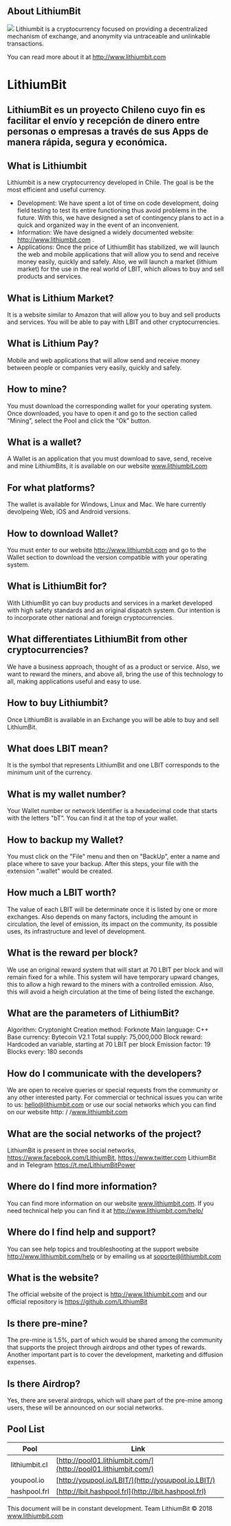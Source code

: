 ## About LithiumBit

<img src="http://storage.lithiumbit.com/storage/logo-LithiumBit-web.png">
Lithiumbit is a cryptocurrency focused on providing a decentralized mechanism of exchange, and anonymity via untraceable and unlinkable transactions.

You can read more about it at http://www.lithiumbit.com

# LithiumBit
## LithiumBit es un proyecto Chileno cuyo fin es facilitar el envío y recepción de dinero entre personas o empresas a través de sus Apps de manera rápida, segura y económica.

## What is Lithiumbit
Lithiumbit is a new cryptocurrency developed in Chile. The goal is be the most efficient and useful currency.
- Development: We have spent a lot of time on code development, doing field testing to test its entire functioning thus avoid problems in the future. With this, we have designed a set of contingency plans to act in a quick and organized way in the event of an inconvenient.
- Information: We have designed a widely documented website: http://www.lithiumbit.com .
- Applications: Once the price of LithiumBit has stabilized, we will launch the web and mobile applications that will allow you to send and receive money easily, quickly and safely. Also, we will launch a market (lithium market) for the use in the real world of LBIT, which allows to buy and sell products and services.

## What is Lithium Market?
It is a website similar to Amazon that will allow you to buy and sell products and services. You will be able to pay with LBIT and other cryptocurrencies.

## What is Lithium Pay?
Mobile and web applications that will allow send and receive money between people or companies very easily, quickly and safely.

## How to mine?
You must download the corresponding wallet for your operating system. Once downloaded, you have to open it and go to the section called “Mining”, select the Pool and click the “Ok” button.

## What is a wallet?
A Wallet is an application that you must download to save, send, receive and mine LithiumBits, it is available on our website www.lithiumbit.com

## For what platforms?
The wallet is available for Windows, Linux and Mac. We hare currently devolpeing Web, iOS and Android versions.

## How to download Wallet?
You must enter to our website http://www.lithiumbit.com and go to the Wallet section to download the version compatible with your operating system.

## What is LithiumBit for?
With LithiumBit yo can buy products and services in a market developed with high safety standards and an original dispatch system. Our intention is to incorporate other national and foreign cryptocurrencies.

## What differentiates LithiumBit from other cryptocurrencies?
We have a business approach, thought of as a product or service. Also, we want to reward the miners, and above all, bring the use of this technology to all, making applications useful and easy to use.

## How to buy Lithiumbit?
Once LithiumBit is available in an Exchange you will be able to buy and sell LithiumBit.

## What does LBIT mean?
It is the symbol that represents LithiumBit and one LBIT corresponds to the minimum unit of the currency.

## What is my wallet number?
Your Wallet number or network Identifier is a hexadecimal code that starts with the letters "bT”. You can find it at the top of your wallet.

## How to backup my Wallet?
You must click on the "File" menu and then on "BackUp”, enter a name and place where to save your backup. After this steps, your file with the extension ".wallet" would be created.

## How much a LBIT worth?
The value of each LBIT will be determinate once it is listed by one or more exchanges. Also depends on many factors, including the amount in circulation, the level of emission, its impact on the community, its possible uses, its infrastructure and level of development.

## What is the reward per block?
We use an original reward system that will start at 70 LBIT per block and will remain fixed for a while. This system will have temporary upward changes, this to allow a high reward to the miners with a controlled emission. Also, this will avoid a heigh circulation at the time of being listed the exchange.

## What are the parameters of LithiumBit?
Algorithm: Cryptonight
Creation method: Forknote
Main language: C++
Base currency: Bytecoin V2.1
Total supply: 75,000,000
Block reward: Hardcoded an variable, starting at 70 LBIT per block
Emission factor: 19
Blocks every: 180 seconds

## How do I communicate with the developers?
We are open to receive queries or special requests from the community or any other interested party. For commercial or technical issues you can write to us: hello@lithiumbit.com or use our social networks which you can find on our website http: / /www.lithiumbit.com

## What are the social networks of the project?
LithiumBit is present in three social networks, https://www.facebook.com/LithiumBit, https://www.twitter.com LithiumBit and in Telegram https://t.me/LithiumBitPower

## Where do I find more information?
You can find more information on our website www.lithiumbit.com. If you need technical help you can find it at http://www.lithiumbit.com/help/

## Where do I find help and support?
You can see help topics and troubleshooting at the support website http://www.lithiumbit.com/help or by emailing us at soporte@lithiumbit.com

## What is the website?
The official website of the project is http://www.lithiumbit.com and our official repository is https://github.com/LithiumBit

## Is there pre-mine?
The pre-mine is 1.5%, part of which would be shared among the community that supports the project through airdrops and other types of rewards. Another important part is to cover the development, marketing and diffusion expenses.

## Is there Airdrop?
Yes, there are several airdrops, which will share part of the pre-mine among users, these will be announced on our social networks.

## Pool List
| Pool | Link |
|------|------|
| lithiumbit.cl | [http://pool01.lithiumbit.com/](http://pool01.lithiumbit.com/) |
| youpool.io | [http://youpool.io/LBIT/](http://youupool.io.LBIT/) |
| hashpool.frl | [http://lbit.hashpool.frl](http://lbit.hashpool.frl) |


This document will be in constant development.
Team LithiumBit © 2018
www.lithiumbit.com
